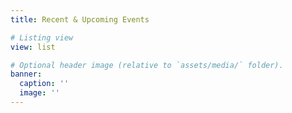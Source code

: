 ```yaml
---
title: Recent & Upcoming Events

# Listing view
view: list

# Optional header image (relative to `assets/media/` folder).
banner:
  caption: ''
  image: ''
---
```


